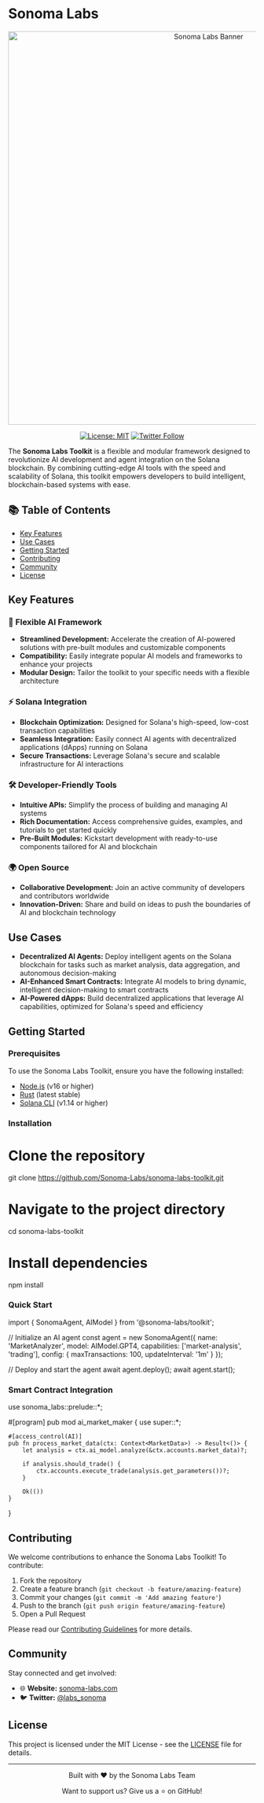 # Sonoma Labs

<div align="center">
  <img src="https://media.discordapp.net/attachments/1199317611058577408/1330772151049130034/Add_a_heading.jpg?ex=678f31a5&is=678de025&hm=a6b483c0e27436df6f392f52a6e41a7ecdf0e238a7c85ee998b4aaa0f1040aa7&=&format=webp&width=1439&height=479" alt="Sonoma Labs Banner" width="800"/>
  
  [![License: MIT](https://img.shields.io/badge/License-MIT-yellow.svg)](https://opensource.org/licenses/MIT)
  [![Twitter Follow](https://img.shields.io/twitter/follow/labs_sonoma?style=social)](https://twitter.com/labs_sonoma)
</div>

The **Sonoma Labs Toolkit** is a flexible and modular framework designed to revolutionize AI development and agent integration on the Solana blockchain. By combining cutting-edge AI tools with the speed and scalability of Solana, this toolkit empowers developers to build intelligent, blockchain-based systems with ease.

## 📚 Table of Contents
- [Key Features](#key-features)
- [Use Cases](#use-cases)
- [Getting Started](#getting-started)
- [Contributing](#contributing)
- [Community](#community)
- [License](#license)

## Key Features

### 🚀 Flexible AI Framework
- **Streamlined Development:** Accelerate the creation of AI-powered solutions with pre-built modules and customizable components
- **Compatibility:** Easily integrate popular AI models and frameworks to enhance your projects
- **Modular Design:** Tailor the toolkit to your specific needs with a flexible architecture

### ⚡ Solana Integration
- **Blockchain Optimization:** Designed for Solana's high-speed, low-cost transaction capabilities
- **Seamless Integration:** Easily connect AI agents with decentralized applications (dApps) running on Solana
- **Secure Transactions:** Leverage Solana's secure and scalable infrastructure for AI interactions

### 🛠️ Developer-Friendly Tools
- **Intuitive APIs:** Simplify the process of building and managing AI systems
- **Rich Documentation:** Access comprehensive guides, examples, and tutorials to get started quickly
- **Pre-Built Modules:** Kickstart development with ready-to-use components tailored for AI and blockchain

### 🌍 Open Source
- **Collaborative Development:** Join an active community of developers and contributors worldwide
- **Innovation-Driven:** Share and build on ideas to push the boundaries of AI and blockchain technology

## Use Cases

- **Decentralized AI Agents:** Deploy intelligent agents on the Solana blockchain for tasks such as market analysis, data aggregation, and autonomous decision-making
- **AI-Enhanced Smart Contracts:** Integrate AI models to bring dynamic, intelligent decision-making to smart contracts
- **AI-Powered dApps:** Build decentralized applications that leverage AI capabilities, optimized for Solana's speed and efficiency

## Getting Started

### Prerequisites
To use the Sonoma Labs Toolkit, ensure you have the following installed:
- [Node.js](https://nodejs.org/) (v16 or higher)
- [Rust](https://www.rust-lang.org/) (latest stable)
- [Solana CLI](https://docs.solana.com/cli/install-solana-cli-tools) (v1.14 or higher)

### Installation

# Clone the repository
git clone https://github.com/Sonoma-Labs/sonoma-labs-toolkit.git

# Navigate to the project directory
cd sonoma-labs-toolkit

# Install dependencies
npm install

### Quick Start

import { SonomaAgent, AIModel } from '@sonoma-labs/toolkit';

// Initialize an AI agent
const agent = new SonomaAgent({
  name: 'MarketAnalyzer',
  model: AIModel.GPT4,
  capabilities: ['market-analysis', 'trading'],
  config: {
    maxTransactions: 100,
    updateInterval: '1m'
  }
});

// Deploy and start the agent
await agent.deploy();
await agent.start();

### Smart Contract Integration

use sonoma_labs::prelude::*;

#[program]
pub mod ai_market_maker {
    use super::*;

    #[access_control(AI)]
    pub fn process_market_data(ctx: Context<MarketData>) -> Result<()> {
        let analysis = ctx.ai_model.analyze(&ctx.accounts.market_data)?;
        
        if analysis.should_trade() {
            ctx.accounts.execute_trade(analysis.get_parameters())?;
        }
        
        Ok(())
    }
}

## Contributing

We welcome contributions to enhance the Sonoma Labs Toolkit! To contribute:

1. Fork the repository
2. Create a feature branch (`git checkout -b feature/amazing-feature`)
3. Commit your changes (`git commit -m 'Add amazing feature'`)
4. Push to the branch (`git push origin feature/amazing-feature`)
5. Open a Pull Request

Please read our [Contributing Guidelines](Contribute.md) for more details.

## Community

Stay connected and get involved:
- 🌐 **Website:** [sonoma-labs.com](https://sonoma-labs.com)
- 🐦 **Twitter:** [@labs_sonoma](https://twitter.com/labs_sonoma)

## License

This project is licensed under the MIT License - see the [LICENSE](./LICENSE) file for details.

---

<div align="center">
  <p>Built with ❤️ by the Sonoma Labs Team</p>
  <p>Want to support us? Give us a ⭐ on GitHub!</p>
</div>
